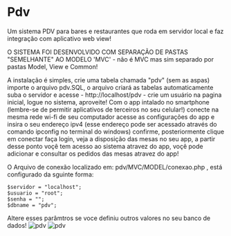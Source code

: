 # Pdv
Um sistema PDV para bares e restaurantes que roda em servidor local e faz integração com aplicativo web view!

O SISTEMA FOI DESENVOLVIDO COM SEPARAÇÃO DE PASTAS "SEMELHANTE" AO MODELO 'MVC' - não é MVC mas sim separado por pastas Model, View e Common!

A instalação é simples, crie uma tabela chamada "pdv" (sem as aspas) importe o arquivo pdv.SQL, o arquivo criará as tabelas automaticamente
suba o servidor e acesse - http://localhost/pdv - crie um usuário na pagina inicial, logue no sistema, aproveite!
Com o app intalado no smartphone (lembre-se de permitir aplicativos de terceiros no seu celular!) conecte na mesma rede wi-fi de seu computador
acesse as configurações do app e insira o seu endereço ipv4 (esse endereço pode ser acessado através do comando ipconfig no terminal do windows) 
confirme, posteriormente clique em conectar faça login, veja a disposição das mesas no seu app, a partir desse ponto voçê tem acesso ao sistema 
atravez do app, voçê pode adicionar e consultar os pedidos das mesas atravez do app!

O Arquivo de conexão localizado em: pdv/MVC/MODEL/conexao.php , está configurado da sguinte forma:

	$servidor = "localhost";
	$usuario = "root";
	$senha = "";
	$dbname = "pdv";
  
Altere esses parâmtros se voce definiu outros valores no seu banco de dados!
![pdv](https://github.com/Dev-Rafael-Vieira/Pdv/blob/master/pdv-images/1.bmp)
![pdv](https://github.com/Dev-Rafael-Vieira/Pdv/blob/master/pdv-images/2.bmp)
